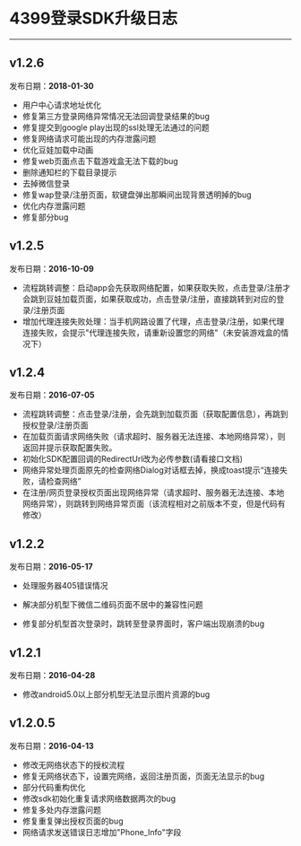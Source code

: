 ﻿# 4399登录SDK升级日志

----  

## v1.2.6

发布日期：__2018-01-30__

- 用户中心请求地址优化
- 修复第三方登录网络异常情况无法回调登录结果的bug
- 修复提交到google play出现的ssl处理无法通过的问题
- 修复网络请求可能出现的内存泄露问题
- 优化豆娃加载中动画
- 修复web页面点击下载游戏盒无法下载的bug
- 删除通知栏的下载目录提示
- 去掉微信登录
- 修复wap登录/注册页面，软键盘弹出那瞬间出现背景透明掉的bug
- 优化内存泄露问题
- 修复部分bug



## v1.2.5

发布日期：__2016-10-09__

- 流程跳转调整：启动app会先获取网络配置，如果获取失败，点击登录/注册才会跳到豆娃加载页面，如果获取成功，点击登录/注册，直接跳转到对应的登录/注册页面
- 增加代理连接失败处理：当手机网路设置了代理，点击登录/注册，如果代理连接失败，会提示"代理连接失败，请重新设置您的网络"（未安装游戏盒的情况下）

## v1.2.4

发布日期：__2016-07-05__

- 流程跳转调整：点击登录/注册，会先跳到加载页面（获取配置信息），再跳到授权登录/注册页面
- 在加载页面请求网络失败（请求超时、服务器无法连接、本地网络异常），则返回并提示获取配置失败。
- 初始化SDK配置回调的RedirectUrl改为必传参数(请看接口文档)
- 网络异常处理页面原先的检查网络Dialog对话框去掉，换成toast提示“连接失败，请检查网络”
- 在注册/网页登录授权页面出现网络异常（请求超时、服务器无法连接、本地网络异常），则跳转到网络异常页面（该流程相对之前版本不变，但是代码有修改）


## v1.2.2

发布日期：__2016-05-17__




- 处理服务器405错误情况

- 解决部分机型下微信二维码页面不居中的兼容性问题

- 修复部分机型首次登录时，跳转至登录界面时，客户端出现崩溃的bug




## v1.2.1

发布日期：__2016-04-28__




- 修改android5.0以上部分机型无法显示图片资源的bug







## v1.2.0.5
发布日期：__2016-04-13__

- 修改无网络状态下的授权流程
- 修复无网络状态下，设置完网络，返回注册页面，页面无法显示的bug
- 部分代码重构优化
- 修改sdk初始化重复请求网络数据两次的bug
- 修复多处内存泄露问题
- 修复重复弹出授权页面的bug
- 网络请求发送错误日志增加"Phone_Info"字段

















